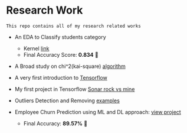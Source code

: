 # Research Work 

```
This repo contains all of my research related works
```

* An EDA to Classify students category
    * Kernel [link](https://www.kaggle.com/nasirislamsujan/an-eda-with-different-ml-classifiers)
    * Final Accuracy Score: __0.834__ :robot: 

* A Broad study on chi^2(kai-square) [algorithm](https://colab.research.google.com/drive/1K_DyNk8kxq0BYUgq5F-Z4FduogiH5Fya)
* A very first introduction to [Tensorflow](https://www.kaggle.com/nasirislamsujan/a-very-first-introduction-with-tensorflow)
* My first project in Tensorflow [Sonar rock vs mine](https://colab.research.google.com/drive/1rN9rUP8SYZEZToZpI4ezsluPNJDNaOTd)
* Outliers Detection and Removing [examples](https://colab.research.google.com/drive/1LTf6J_WnF3Mps6a8PZdgFxDLflaPmXCu)
* Employee Churn Prediction using ML and DL approach: [view project](https://colab.research.google.com/drive/1bgwZa_B2k78MvBq-u6ool3LFr8fsV4eI)
   * Final Accuracy: __89.57%__ :robot: 
